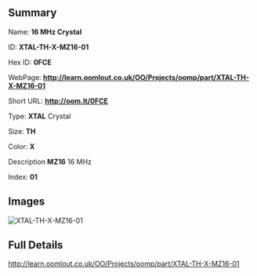 

## Summary
 
Name: __16 MHz Crystal__

ID: __XTAL-TH-X-MZ16-01__

Hex ID: __0FCE__

WebPage: __http://learn.oomlout.co.uk/OO/Projects/oomp/part/XTAL-TH-X-MZ16-01__

Short URL: __http://oom.lt/0FCE__


Type: __XTAL__ Crystal 

Size: __TH__  

Color: __X__  

Description __MZ16__ 16 MHz 

Index: __01__


## Images
![XTAL-TH-X-MZ16-01](http://oomlout.com/oomp-gen/parts/XTAL-TH-X-MZ16-01/XTAL-TH-X-MZ16-01_420.jpg)



## Full Details

 http://learn.oomlout.co.uk/OO/Projects/oomp/part/XTAL-TH-X-MZ16-01














